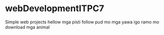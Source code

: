 # webDevelopmentITPC7
Simple web projects
hellow mga pisti follow pud mo mga yawa igo ramo mo download mga animal
